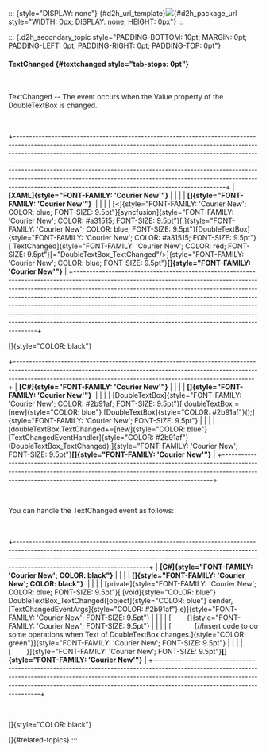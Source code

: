 ::: {style="DISPLAY: none"}
[](ms-xhelp:///?Id=d2h_url_template){#d2h_url_template}![](!package_url!){#d2h_package_url style="WIDTH: 0px; DISPLAY: none; HEIGHT: 0px"}
:::

::: {.d2h_secondary_topic style="PADDING-BOTTOM: 10pt; MARGIN: 0pt; PADDING-LEFT: 0pt; PADDING-RIGHT: 0pt; PADDING-TOP: 0pt"}
#### TextChanged {#textchanged style="tab-stops: 0pt"}

 

TextChanged -- The event occurs when the Value property of the DoubleTextBox is changed.

 

+------------------------------------------------------------------------------------------------------------------------------------------------------------------------------------------------------------------------------------------------------------------------------------------------------------------------------------------------------------------------------------------------------------------------------------------------------------------------------------------------------------------------------------------------------+
| **[XAML]{style="FONT-FAMILY: 'Courier New'"}**                                                                                                                                                                                                                                                                                                                                                                                                                                                                                                       |
|                                                                                                                                                                                                                                                                                                                                                                                                                                                                                                                                                      |
| **[]{style="FONT-FAMILY: 'Courier New'"}**                                                                                                                                                                                                                                                                                                                                                                                                                                                                                                           |
|                                                                                                                                                                                                                                                                                                                                                                                                                                                                                                                                                      |
| [\<]{style="FONT-FAMILY: 'Courier New'; COLOR: blue; FONT-SIZE: 9.5pt"}[syncfusion]{style="FONT-FAMILY: 'Courier New'; COLOR: #a31515; FONT-SIZE: 9.5pt"}[:]{style="FONT-FAMILY: 'Courier New'; COLOR: blue; FONT-SIZE: 9.5pt"}[DoubleTextBox]{style="FONT-FAMILY: 'Courier New'; COLOR: #a31515; FONT-SIZE: 9.5pt"}[ TextChanged]{style="FONT-FAMILY: 'Courier New'; COLOR: red; FONT-SIZE: 9.5pt"}[=\"DoubleTextBox_TextChanged\"/\>]{style="FONT-FAMILY: 'Courier New'; COLOR: blue; FONT-SIZE: 9.5pt"}**[]{style="FONT-FAMILY: 'Courier New'"}** |
+------------------------------------------------------------------------------------------------------------------------------------------------------------------------------------------------------------------------------------------------------------------------------------------------------------------------------------------------------------------------------------------------------------------------------------------------------------------------------------------------------------------------------------------------------+

[]{style="COLOR: black"} 

+---------------------------------------------------------------------------------------------------------------------------------------------------------------------------------------------------------------------------------------+
| **[C#]{style="FONT-FAMILY: 'Courier New'"}**                                                                                                                                                                                          |
|                                                                                                                                                                                                                                       |
| **[]{style="FONT-FAMILY: 'Courier New'"}**                                                                                                                                                                                            |
|                                                                                                                                                                                                                                       |
| [DoubleTextBox]{style="FONT-FAMILY: 'Courier New'; COLOR: #2b91af; FONT-SIZE: 9.5pt"}[ doubleTextBox = [new]{style="COLOR: blue"} [DoubleTextBox]{style="COLOR: #2b91af"}();]{style="FONT-FAMILY: 'Courier New'; FONT-SIZE: 9.5pt"}   |
|                                                                                                                                                                                                                                       |
| [doubleTextBox.TextChanged+=[new]{style="COLOR: blue"} [TextChangedEventHandler]{style="COLOR: #2b91af"}(DoubleTextBox_TextChanged);]{style="FONT-FAMILY: 'Courier New'; FONT-SIZE: 9.5pt"}**[]{style="FONT-FAMILY: 'Courier New'"}** |
+---------------------------------------------------------------------------------------------------------------------------------------------------------------------------------------------------------------------------------------+

 

You can handle the TextChanged event as follows:

 

+------------------------------------------------------------------------------------------------------------------------------------------------------------------------------------------------------------------------------------------------------------------------------------+
| **[C#]{style="FONT-FAMILY: 'Courier New'; COLOR: black"}**                                                                                                                                                                                                                         |
|                                                                                                                                                                                                                                                                                    |
| **[]{style="FONT-FAMILY: 'Courier New'; COLOR: black"}**                                                                                                                                                                                                                           |
|                                                                                                                                                                                                                                                                                    |
| [private]{style="FONT-FAMILY: 'Courier New'; COLOR: blue; FONT-SIZE: 9.5pt"}[ [void]{style="COLOR: blue"} DoubleTextBox_TextChanged([object]{style="COLOR: blue"} sender, [TextChangedEventArgs]{style="COLOR: #2b91af"} e)]{style="FONT-FAMILY: 'Courier New'; FONT-SIZE: 9.5pt"} |
|                                                                                                                                                                                                                                                                                    |
| [        {]{style="FONT-FAMILY: 'Courier New'; FONT-SIZE: 9.5pt"}                                                                                                                                                                                                                  |
|                                                                                                                                                                                                                                                                                    |
| [            [//Insert code to do some operations when Text of DoubleTextBox changes.]{style="COLOR: green"}]{style="FONT-FAMILY: 'Courier New'; FONT-SIZE: 9.5pt"}                                                                                                                |
|                                                                                                                                                                                                                                                                                    |
| [        }]{style="FONT-FAMILY: 'Courier New'; FONT-SIZE: 9.5pt"}**[]{style="FONT-FAMILY: 'Courier New'"}**                                                                                                                                                                        |
+------------------------------------------------------------------------------------------------------------------------------------------------------------------------------------------------------------------------------------------------------------------------------------+

 

[]{style="COLOR: black"} 

[]{#related-topics}
:::
